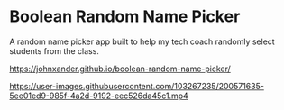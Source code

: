 # Boolean Random Name Picker

A random name picker app built to help my tech coach randomly select students from the class.

https://johnxander.github.io/boolean-random-name-picker/

https://user-images.githubusercontent.com/103267235/200571635-5ee01ed9-985f-4a2d-9192-eec526da45c1.mp4
